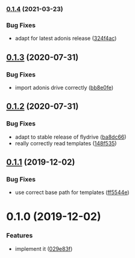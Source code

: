 ### [0.1.4](https://github.com/zakodium/adonis-datadrive/compare/v0.1.3...v0.1.4) (2021-03-23)


### Bug Fixes

* adapt for latest adonis release ([324f4ac](https://github.com/zakodium/adonis-datadrive/commit/324f4aca411838e29e28c83fa845a3523e563008))

## [0.1.3](https://github.com/zakodium/adonis-datadrive/compare/v0.1.2...v0.1.3) (2020-07-31)


### Bug Fixes

* import adonis drive correctly ([bb8e0fe](https://github.com/zakodium/adonis-datadrive/commit/bb8e0fedc3f53356dc85dcf64e500cc34dc2db9f))



## [0.1.2](https://github.com/zakodium/adonis-datadrive/compare/v0.1.1...v0.1.2) (2020-07-31)


### Bug Fixes

* adapt to stable release of flydrive ([ba8dc66](https://github.com/zakodium/adonis-datadrive/commit/ba8dc6625313171301141f34ab929b03fc937ee8))
* really correctly read templates ([148f535](https://github.com/zakodium/adonis-datadrive/commit/148f5352618b2f44887b8c4210e430689fa22f33))



## [0.1.1](https://github.com/zakodium/adonis-datadrive/compare/v0.1.0...v0.1.1) (2019-12-02)


### Bug Fixes

* use correct base path for templates ([ff5544e](https://github.com/zakodium/adonis-datadrive/commit/ff5544ec68ebd332828ef427dd18f4f3f13dfdd6))



# 0.1.0 (2019-12-02)


### Features

* implement it ([029e83f](https://github.com/zakodium/adonis-datadrive/commit/029e83f665a4254efcf6f6da49e98254b8a7745f))



